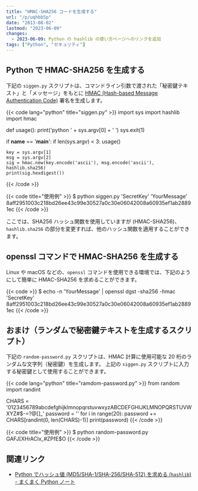 ```yaml
---
title: "HMAC-SHA256 コードを生成する"
url: "/p/uqhbb5p"
date: "2013-08-02"
lastmod: "2023-06-09"
changes:
  - 2023-06-09: Python の hashlib の使い方ページへのリンクを追加
tags: ["Python", "セキュリティ"]
---
```


Python で HMAC-SHA256 を生成する
----

下記の `siggen.py` スクリプトは、コマンドライン引数で渡された「秘密鍵テキスト」と「メッセージ」をもとに [HMAC (Hash-based Message Authentication Code)](https://ja.wikipedia.org/wiki/HMAC) 署名を生成します。

{{< code lang="python" title="siggen.py" >}}
import sys
import hashlib
import hmac

def usage():
    print('python ' + sys.argv[0] + ' <key> <message>')
    sys.exit(1)

if __name__ == '__main__':
    if len(sys.argv) < 3:
        usage()

    key = sys.argv[1]
    msg = sys.argv[2]
    sig = hmac.new(key.encode('ascii'), msg.encode('ascii'), hashlib.sha256)
    print(sig.hexdigest())
{{< /code >}}

{{< code title="使用例" >}}
$ python siggen.py 'SecretKey' 'YourMessage'
8aff2951003c218bd26ee43c99e30527a0c30e06042008a60935ef1ab28891ec
{{< /code >}}

ここでは、SHA256 ハッシュ関数を使用していますが (HMAC-SHA256)、`hashlib.sha256` の部分を変更すれば、他のハッシュ関数を適用することができます。


openssl コマンドで HMAC-SHA256 を生成する
----

Linux や macOS などの、`openssl` コマンドを使用できる環境では、下記のようにして簡単に HMAC-SHA256 を求めることができます。

{{< code >}}
$ echo -n 'YourMessage' | openssl dgst -sha256 -hmac 'SecretKey'
8aff2951003c218bd26ee43c99e30527a0c30e06042008a60935ef1ab28891ec
{{< /code >}}


おまけ（ランダムで秘密鍵テキストを生成するスクリプト）
----

下記の `random-password.py` スクリプトは、HMAC 計算に使用可能な 20 桁のランダムな文字列（秘密鍵）を生成します。
上記の `siggen.py` スクリプトに入力する秘密鍵として使用することができます。

{{< code lang="python" title="ramdom-password.py" >}}
from random import randint

CHARS = '0123456789abcdefghijklmnopqrstuvwxyzABCDEFGHIJKLMNOPQRSTUVWXYZ#$-=?@[]_'
password = ''
for i in range(20):
    password += CHARS[randint(0, len(CHARS)-1)]
print(password)
{{< /code >}}

{{< code title="使用例" >}}
$ python random-password.py
GAFJ[XHrAClx_#ZPfE$O
{{< /code >}}


関連リンク
----

- [Python でハッシュ値 (MD5/SHA-1/SHA-256/SHA-512) を求める (`hashlib`) - まくまく Python ノート](https://maku77.github.io/p/gn4cn3s/)

